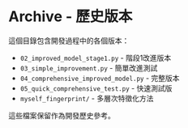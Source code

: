 # Archive - 歷史版本
        
這個目錄包含開發過程中的各個版本：

- `02_improved_model_stage1.py` - 階段1改進版本
- `03_simple_improvement.py` - 簡單改進測試  
- `04_comprehensive_improved_model.py` - 完整版本
- `05_quick_comprehensive_test.py` - 快速測試版
- `myself_fingerprint/` - 多層次特徵化方法

這些檔案保留作為開發歷史參考。
